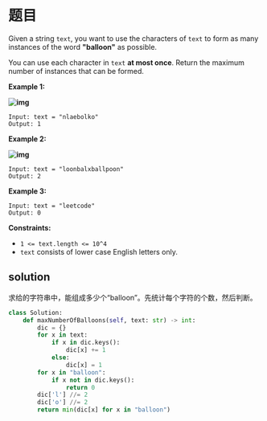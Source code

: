 # 题目

Given a string `text`, you want to use the characters of `text` to form as many instances of the word **"balloon"** as possible.

You can use each character in `text` **at most once**. Return the maximum number of instances that can be formed.

 

**Example 1:**

**![img](https://assets.leetcode.com/uploads/2019/09/05/1536_ex1_upd.JPG)**

```
Input: text = "nlaebolko"
Output: 1
```

**Example 2:**

**![img](https://assets.leetcode.com/uploads/2019/09/05/1536_ex2_upd.JPG)**

```
Input: text = "loonbalxballpoon"
Output: 2
```

**Example 3:**

```
Input: text = "leetcode"
Output: 0
```

 

**Constraints:**

- `1 <= text.length <= 10^4`
- `text` consists of lower case English letters only.

## solution

求给的字符串中，能组成多少个“balloon”。先统计每个字符的个数，然后判断。

```python
class Solution:
    def maxNumberOfBalloons(self, text: str) -> int:
        dic = {}
        for x in text:
            if x in dic.keys():
                dic[x] += 1
            else:
                dic[x] = 1
        for x in "balloon":
            if x not in dic.keys():
                return 0
        dic['l'] //= 2
        dic['o'] //= 2
        return min(dic[x] for x in "balloon")
```

